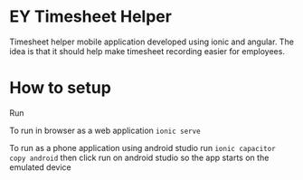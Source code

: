 # EY Timesheet Helper
Timesheet helper mobile application developed using ionic and angular. The idea is that it should help make timesheet recording easier for employees.

# How to setup

Run

To run in browser as a web application
``` ionic serve ```

To run as a phone application using android studio run
``` ionic capacitor copy android ```
then click run on android studio so the app starts on the emulated device

